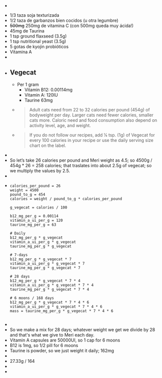 - ```calc
  
  ```
- 1/3 taza soja texturizada
- 1/2 taza de garbanzos bien cocidos (u otra legumbre)
- ~~500mg~~ 250mg de vitamina C (con 500mg queda muy ácida!)
- 45mg de Taurina
- 1 tsp ground flaxseed (3.5g)
- 1 tsp nutritional yeast (3.5g)
- 5 gotas de kyojin probióticos
- Vitamina A
-
- ## Vegecat
	- Per 1 gram
		- Vitamin B12: 0.00114mg
		- Vitamin A: 120IU
		- Taurine 63mg
	- > Adult cats need from 22 to 32 calories per pound (454g) of bodyweight per day. Larger cats need fewer calories, smaller cats more. Caloric need and food consumption also depend on activity level, age, and weight.
	- > If you do not follow our recipes, add 1⁄4 tsp. (1g) of Vegecat for every 100 calories in your recipe or use the daily serving size chart on the label.
-
- So let’s take 26 calories per pound and Meri weight as 4.5; so 4500g / 454g * 26 = 258 calories; that traslates into about 2.5g of vegecat; so we multiply the values by 2.5.
-
- ```calc
  calories_per_pound = 26
  weight = 4500
  pound_to_g = 454
  calories = weight / pound_to_g * calories_per_pound
  
  g_vegecat = calories / 100
  
  b12_mg_per_g = 0.00114
  vitamin_a_ui_per_g = 120
  taurine_mg_per_g = 63
  
  # Daily
  b12_mg_per_g * g_vegecat
  vitamin_a_ui_per_g * g_vegecat
  taurine_mg_per_g * g_vegecat
  
  # 7-days
  b12_mg_per_g * g_vegecat * 7
  vitamin_a_ui_per_g * g_vegecat * 7
  taurine_mg_per_g * g_vegecat * 7
  
  # 28 days
  b12_mg_per_g * g_vegecat * 7 * 4
  vitamin_a_ui_per_g * g_vegecat * 7 * 4
  taurine_mg_per_g * g_vegecat * 7 * 4
  
  # 6 moons / 168 days
  b12_mg_per_g * g_vegecat * 7 * 4 * 6
  vitamin_a_ui_per_g * g_vegecat * 7 * 4 * 6
  mass = taurine_mg_per_g * g_vegecat * 7 * 4 * 6
  
  
  ```
-
- So we make a mix for 28 days; whatever weight we get we  divide by 28 and that's what we give to Meri each day.
- Vitamin A capsules are 50000UI, so 1 cap for 6 moons
- B12 is 1mg, so 1/2 pill for 6 moons
- Taurine is powder, so we just weight it daily; 162mg
-
- 27.33g / 164
-
-